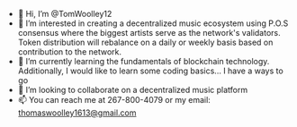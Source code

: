 - 👋 Hi, I’m @TomWoolley12
- 👀 I’m interested in creating a decentralized music ecosystem using P.O.S consensus where the biggest artists serve as the network's validators. Token distribution will rebalance on a daily or weekly basis based on contribution to the network. 
- 🌱 I’m currently learning the fundamentals of blockchain technology. Additionally, I would like to learn some coding basics... I have a ways to go
- 💞️ I’m looking to collaborate on a decentralized music platform
- 📫 You can reach me at 267-800-4079 or my email: thomaswoolley1613@gmail.com

<!---
TomWoolley12/TomWoolley12 is a ✨ special ✨ repository because its `README.md` (this file) appears on your GitHub profile.
You can click the Preview link to take a look at your changes.
--->
